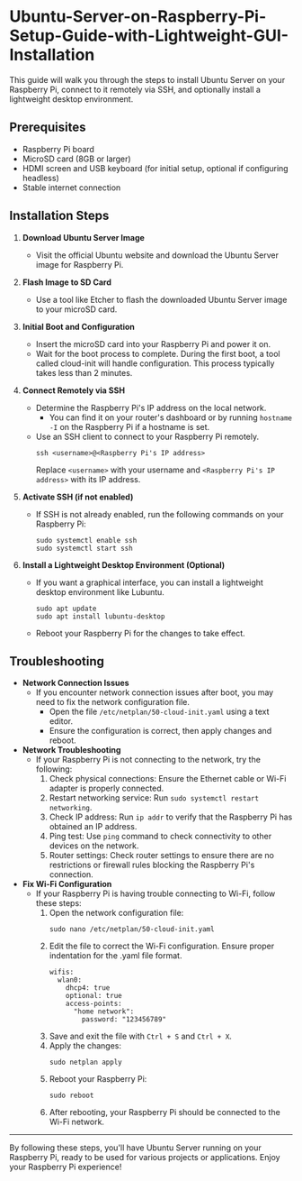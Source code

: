 # Ubuntu-Server-on-Raspberry-Pi-Setup-Guide-with-Lightweight-GUI-Installation
This guide will walk you through the steps to install Ubuntu Server on your Raspberry Pi, connect to it remotely via SSH, and optionally install a lightweight desktop environment.

## Prerequisites
- Raspberry Pi board
- MicroSD card (8GB or larger)
- HDMI screen and USB keyboard (for initial setup, optional if configuring headless)
- Stable internet connection

## Installation Steps
1. **Download Ubuntu Server Image**
   - Visit the official Ubuntu website and download the Ubuntu Server image for Raspberry Pi.

2. **Flash Image to SD Card**
   - Use a tool like Etcher to flash the downloaded Ubuntu Server image to your microSD card.

3. **Initial Boot and Configuration**
   - Insert the microSD card into your Raspberry Pi and power it on.
   - Wait for the boot process to complete. During the first boot, a tool called cloud-init will handle configuration. This process typically takes less than 2 minutes.

4. **Connect Remotely via SSH**
   - Determine the Raspberry Pi's IP address on the local network.
     - You can find it on your router's dashboard or by running `hostname -I` on the Raspberry Pi if a hostname is set.
   - Use an SSH client to connect to your Raspberry Pi remotely.
     ```
     ssh <username>@<Raspberry Pi's IP address>
     ```
     Replace `<username>` with your username and `<Raspberry Pi's IP address>` with its IP address.
   
5. **Activate SSH (if not enabled)**
   - If SSH is not already enabled, run the following commands on your Raspberry Pi:
     ```
     sudo systemctl enable ssh
     sudo systemctl start ssh
     ```

6. **Install a Lightweight Desktop Environment (Optional)**
   - If you want a graphical interface, you can install a lightweight desktop environment like Lubuntu.
     ```
     sudo apt update
     sudo apt install lubuntu-desktop
     ```
   - Reboot your Raspberry Pi for the changes to take effect.

## Troubleshooting
- **Network Connection Issues**
  - If you encounter network connection issues after boot, you may need to fix the network configuration file.
    - Open the file `/etc/netplan/50-cloud-init.yaml` using a text editor.
    - Ensure the configuration is correct, then apply changes and reboot.
- **Network Troubleshooting**
  - If your Raspberry Pi is not connecting to the network, try the following:
    1. Check physical connections: Ensure the Ethernet cable or Wi-Fi adapter is properly connected.
    2. Restart networking service: Run `sudo systemctl restart networking`.
    3. Check IP address: Run `ip addr` to verify that the Raspberry Pi has obtained an IP address.
    4. Ping test: Use `ping` command to check connectivity to other devices on the network.
    5. Router settings: Check router settings to ensure there are no restrictions or firewall rules blocking the Raspberry Pi's connection.
- **Fix Wi-Fi Configuration**
  - If your Raspberry Pi is having trouble connecting to Wi-Fi, follow these steps:
    1. Open the network configuration file:
       ```
       sudo nano /etc/netplan/50-cloud-init.yaml
       ```
    2. Edit the file to correct the Wi-Fi configuration. Ensure proper indentation for the .yaml file format.
       ```
       wifis:
         wlan0:
           dhcp4: true
           optional: true
           access-points:
             "home network":
               password: "123456789"
       ```
    3. Save and exit the file with `Ctrl + S` and `Ctrl + X`.
    4. Apply the changes:
       ```
       sudo netplan apply
       ```
    5. Reboot your Raspberry Pi:
       ```
       sudo reboot
       ```
    6. After rebooting, your Raspberry Pi should be connected to the Wi-Fi network.

---

By following these steps, you'll have Ubuntu Server running on your Raspberry Pi, ready to be used for various projects or applications. Enjoy your Raspberry Pi experience!

